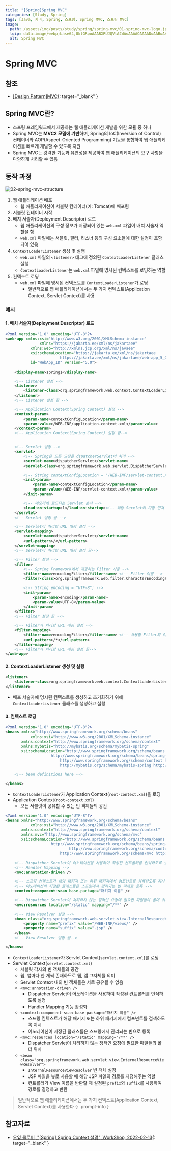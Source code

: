 ```yaml
---
title: "[Spring]Spring MVC"
categories: [Study, Spring]
tags: [Java, 자바, Spring, 스프링, Spring MVC, 스프링 MVC]
image:
  path: /assets/img/posts/study/spring/spring-mvc/01-spring-mvc-logo.jpg
  lqip: data:image/webp;base64,UklGRpoAAABXRUJQVlA4WAoAAAAQAAAADwAABwAAQUxQSDIAAAARL0AmbZurmr57yyIiqE8oiG0bejIYEQTgqiDA9vqnsUSI6H+oAERp2HZ65qP/VIAWAFZQOCBCAAAA8AEAnQEqEAAIAAVAfCWkAALp8sF8rgRgAP7o9FDvMCkMde9PK7euH5M1m6VWoDXf2FkP3BqV0ZYbO6NA/VFIAAAA
  alt: Spring MVC
---
```


# Spring MVC

## 참조

- [[Design Pattern]MVC](https://drj9812.github.io/posts/mvc/){: target="_blank" }

## Spring MVC란?

- 스프링 프레임워크에서 제공하는 웹 애플리케이션 개발을 위한 모듈 중 하나
- Spring MVC는 **MVC2 모델에 기반**하며, Spring의 IoC(Inversion of Control) 컨테이너와 AOP(Aspect-Oriented Programming) 기능을 통합하여 웹 애플리케이션을 빠르게 개발할 수 있도록 지원
- Spring MVC는 강력한 기능과 유연성을 제공하여 웹 애플리케이션의 요구 사항을 다양하게 처리할 수 있음

## 동작 과정

![02-spring-mvc-structure](/assets/img/posts/study/spring/spring-mvc/02-spring-mvc-structure.jpg)

1. 웹 애플리케이션 배포
	- 웹 애플리케이션이 서블릿 컨테이너(예: Tomcat)에 배포됨
2. 서블릿 컨테이너 시작
3. 배치 서술자(Deployment Descriptor) 로드
	- 웹 애플리케이션의 구성 정보가 저장되어 있는 `web.xml` 파일이 배치 서술자 역할을 함
	- `web.xml` 파일에는 서블릿, 필터, 리스너 등의 구성 요소들에 대한 설정이 포함되어 있음
4. `ContextLoaderListener` 생성 및 실행
	- `web.xml` 파일의 `<listener>` 태그에 정의된 `ContextLoaderListener` 클래스 실행
	- `ContextLoaderListener`는 `web.xml` 파일에 명시된 컨텍스트를 로딩하는 역할
5. 컨텍스트 로딩
	- `web.xml` 파일에 명시된 컨텍스트를 `ContextLoaderListener`가 로딩
		+ 일반적으로 웹 애플리케이션에서는 두 가지 컨텍스트(Application Context, Servlet Context)를 사용

### 예시

#### 1. 배치 서술자(Deployment Descriptor) 로드

```xml
<?xml version="1.0" encoding="UTF-8"?>
<web-app xmlns:xsi="http://www.w3.org/2001/XMLSchema-instance"
               xmlns="https://jakarta.ee/xml/ns/jakartaee"
	       xmlns:web="http://xmlns.jcp.org/xml/ns/javaee"
	       xsi:schemaLocation="https://jakarta.ee/xml/ns/jakartaee
		 			    https://jakarta.ee/xml/ns/jakartaee/web-app_5_0.xsd"
	       id="WebApp_ID" version="5.0">
	
    <display-name>spring1</display-name>

    <!-- Listener 설정 -->
    <listener>
        <listener-class>org.springframework.web.context.ContextLoaderListener</listener-class>
    </listener>
    <!-- Listener 설정 끝 -->

    <!-- Application Context(Spring Context) 설정 -->
    <context-param>
        <param-name>contextConfigLocation</param-name>
        <param-value>/WEB-INF/application-context.xml</param-value>
    </context-param>
    <!-- Application Context(Spring Context) 설정 끝-->


    <!-- Servlet 설정 -->
    <servlet>
        <!-- Spring은 모든 요청을 dspatcherServlet이 처리 -->
        <servlet-name>dispatcherServlet</servlet-name>
        <servlet-class>org.springframework.web.servlet.DispatcherServlet</servlet-class>

        <!-- String contextConfigLocation = "/WEB-INF/servlet-context.xml"; -->
        <init-param>
            <param-name>contextConfigLocation</param-name>
            <param-value>/WEB-INF/servlet-context.xml</param-value> 
        </init-param>

        <!-- 메모리에 로드되는 Servlet 순서 -->
        <load-on-startup>1</load-on-startup><!-- 해당 Servlet이 가장 먼저 로드되도록 설정 -->
    </servlet>
    <!-- Servlet 설정 끝 -->

    <!-- Servlet이 처리할 URL 매핑 설정 -->
    <servlet-mapping>
        <servlet-name>dispatcherServlet</servlet-name>
        <url-pattern>/</url-pattern>
    </servlet-mapping>
    <!-- Servlet이 처리할 URL 매핑 설정 끝-->

    <!-- Filter 설정 -->
    <filter>
        <!-- Spring Framework에서 제공하는 Filter 사용 -->
        <filter-name>encodingFilter</filter-name> <!-- Filter 이름 -->
        <filter-class>org.springframework.web.filter.CharacterEncodingFilter</filter-class>

        <!-- String encoding = "UTF-8"; -->
        <init-param>
            <param-name>encoding</param-name>
            <param-value>UTF-8</param-value>
        </init-param>
    </filter>
    <!-- Filter 설정 끝 -->

    <!-- Filter가 처리할 URL 매핑 설정 -->
    <filter-mapping>
        <filter-name>encodingFilter</filter-name> <!-- 사용할 Filter의 이름-->
        <url-pattern>/*</url-pattern>
    </filter-mapping>
    <!-- Filter가 처리할 URL 매핑 설정 끝-->
</web-app>
```

#### 2. ContextLoaderListener 생성 및 실행

```xml
<listener>
    <listener-class>org.springframework.web.context.ContextLoaderListener</listener-class>
</listener>
```

- 배포 서술자에 명시된 컨텍스트를 생성하고 초기화하기 위해 `ContextLoaderListener` 클래스를 생성하고 실행

#### 3. 컨텍스트 로딩

```xml
<?xml version="1.0" encoding="UTF-8"?>
<beans xmlns="http://www.springframework.org/schema/beans"
           xmlns:xsi="http://www.w3.org/2001/XMLSchema-instance"
	   xmlns:context="http://www.springframework.org/schema/context"
	   xmlns:mybatis="http://mybatis.org/schema/mybatis-spring"
	   xsi:schemaLocation="http://www.springframework.org/schema/beans
					http://www.springframework.org/schema/beans/spring-beans.xsd
        				http://www.springframework.org/schema/context http://www.springframework.org/schema/context/spring-context.xsd
        				http://mybatis.org/schema/mybatis-spring http://mybatis.org/schema/mybatis-spring.xsd">

	<!-- bean definitions here -->

</beans>
```

- `ContextLoaderListener`가 Application Context(`root-context.xml`)을 로딩
- Application Context(`root-context.xml`)
	+ 모든 서블릿이 공유할 수 있는 빈 객체들의 공간

```xml
<?xml version="1.0" encoding="UTF-8"?>
<beans xmlns="http://www.springframework.org/schema/beans"
           xmlns:xsi="http://www.w3.org/2001/XMLSchema-instance"
	   xmlns:context="http://www.springframework.org/schema/context"
	   xmlns:mvc="http://www.springframework.org/schema/mvc"
	   xsi:schemaLocation="http://www.springframework.org/schema/beans
					http://www.springframework.org/schema/beans/spring-beans.xsd
    				        http://www.springframework.org/schema/context http://www.springframework.org/schema/context/spring-context.xsd
        				http://www.springframework.org/schema/mvc http://www.springframework.org/schema/mvc/spring-mvc.xsd">

    <!-- Dispatcher Servlet이 어노테이션을 사용하여 작성된 컨트롤러를 인식하도록 설정 -->
    <!-- Handler Mapping -->
    <mvc:annotation-driven />

    <!-- 스프링 컨텍스트가 해당 패키지 또는 하위 패키지에서 컴포넌트를 검색하도록 지시 -->
    <!-- 어노테이션이 지정된 클래스들은 스프링에서 관리되는 빈 객체로 등록 -->
    <context:component-scan base-package="패키지 이름" />

    <!-- Dispatcher Servlet이 처리하지 않는 정적인 요청에 필요한 파일들의 폴더 위치 -->
    <mvc:resources location="/static" mapping="/**" />

    <!-- View Resolver 설정 -->
    <bean class="org.springframework.web.servlet.view.InternalResourceViewResolver">
        <property name="prefix" value="/WEB-INF/views/" />
        <property name="suffix" value=".jsp" />
    </bean>
    <!-- View Resolver 설정 끝-->

</beans>
```

- `ContextLoaderListener`가 Servlet Context(`servlet.context.xml`)를 로딩
- Servlet Context(`servlet.context.xml`)
	+ 서블릿 각자의 빈 객체들의 공간
	+ 웹, 앱마다 한 개씩 존재하므로 웹, 앱 그자체를 의미
	+ Servlet Context 내의 빈 객체들은 서로 공유될 수 없음
	+ `<mvc:annotation-driven />`
		* Dispatcher Servlet이 어노테이션을 사용하여 작성된 컨트롤러를 인식하도록 설정
		* Handler Mapping 기능 활성화
	+ `<context:component-scan base-package="패키지 이름" />`
		* 스프링 컨텍스트가 해당 패키지 또는 하위 패키지에서 컴포넌트를 검색하도록 지시
		* 어노테이션이 지정된 클래스들은 스프링에서 관리되는 빈으로 등록
	+ `<mvc:resources location="/static" mapping="/**" />`
		* Dispatcher Servlet이 처리하지 않는 정적인 요청에 필요한 파일들의 폴더 위치
	+ `<bean class="org.springframework.web.servlet.view.InternalResourceViewResolver">`
		* `InternalResourceViewResolver` 빈 객체 설정
		* JSP 파일을 뷰로 사용할 때 해당 JSP 파일의 경로를 지정해주는 역할
		* 컨트롤러가 View 이름을 반환할 때 설정된 `prefix`와 `suffix`를 사용하여 경로를 결정하고 반환

> 일반적으로 웹 애플리케이션에서는 두 가지 컨텍스트(Application Context, Servlet Context)를 사용한다
{: .prompt-info }

## 참고자료

- [오잎 클로버, "[Spring] Spring Context 설명", WorkShop, 2022-02-13](https://workshop-6349.tistory.com/entry/Spring-Spring-Context-%EC%84%A4%EB%AA%85){: target="_blank" }